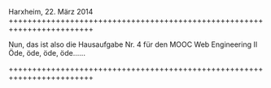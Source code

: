 Harxheim, 22. März 2014
++++++++++++++++++++++++++++++++++++++++++++++++++++++++++++++++++++++++

Nun, das ist also die Hausaufgabe Nr. 4 für den MOOC Web Engineering II
Öde, öde, öde, öde......

++++++++++++++++++++++++++++++++++++++++++++++++++++++++++++++++++++++++